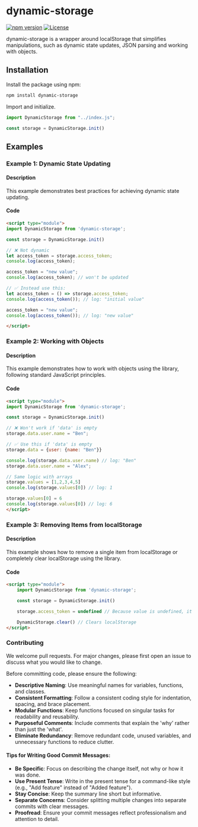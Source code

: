 # dynamic-storage

[![npm version](https://badge.fury.io/js/your-library-name.svg)](https://badge.fury.io/js/dynamic-storage)
[![License](https://img.shields.io/badge/license-MIT-blue.svg)](https://opensource.org/licenses/MIT)

[//]: # ([![Build Status]&#40;https://travis-ci.org/your-username/your-repo.svg?branch=master&#41;]&#40;https://travis-ci.org/DaksinWorld/dynamic-storage&#41;)

dynamic-storage is a wrapper around localStorage that simplifies manipulations, such as dynamic state updates, JSON
parsing and working with objects.

## Installation

Install the package using npm:

```bash
npm install dynamic-storage
```

Import and initialize.

```js
import DynamicStorage from "../index.js";

const storage = DynamicStorage.init()
```

## Examples

### Example 1: Dynamic State Updating

#### Description

This example demonstrates best practices for achieving dynamic state updating.

#### Code

```html
<script type="module">
import DynamicStorage from 'dynamic-storage';        

const storage = DynamicStorage.init()

// ❌ Not dynamic
let access_token = storage.access_token;
console.log(access_token);

access_token = "new value";
console.log(access_token); // won't be updated

// ✅ Instead use this:
let access_token = () => storage.access_token;
console.log(access_token()); // log: "initial value"

access_token = "new value";
console.log(access_token()); // log: "new value"

</script>
```

### Example 2: Working with Objects

#### Description

This example demonstrates how to work with objects using the library, following standard JavaScript principles.

#### Code

```html
<script type="module">
import DynamicStorage from 'dynamic-storage';        

const storage = DynamicStorage.init()

// ❌ Won't work if 'data' is empty
storage.data.user.name = "Ben";

// ✅ Use this if 'data' is empty
storage.data = {user: {name: "Ben"}}

console.log(storage.data.user.name) // log: "Ben"
storage.data.user.name = "Alex";

// Same logic with arrays
storage.values = [1,2,3,4,5]
console.log(storage.values[0]) // log: 1

storage.values[0] = 6
console.log(storage.values[0]) // log: 6
</script>
```

### Example 3: Removing Items from localStorage

#### Description

This example shows how to remove a single item from localStorage or completely clear localStorage using the library.

#### Code

```html
<script type="module">
    import DynamicStorage from 'dynamic-storage';

    const storage = DynamicStorage.init()

    storage.access_token = undefined // Because value is undefined, it will be removed from localStorage

    DynamicStorage.clear() // Clears localStorage  
</script>
```

### Contributing

We welcome pull requests. For major changes, please first open an issue to discuss what you would like to change.

Before committing code, please ensure the following:

- **Descriptive Naming**: Use meaningful names for variables, functions, and classes.
- **Consistent Formatting**: Follow a consistent coding style for indentation, spacing, and brace placement.
- **Modular Functions**: Keep functions focused on singular tasks for readability and reusability.
- **Purposeful Comments**: Include comments that explain the 'why' rather than just the 'what'.
- **Eliminate Redundancy**: Remove redundant code, unused variables, and unnecessary functions to reduce clutter.

#### Tips for Writing Good Commit Messages:

- **Be Specific**: Focus on describing the change itself, not why or how it was done.
- **Use Present Tense**: Write in the present tense for a command-like style (e.g., "Add feature" instead of "Added
  feature").
- **Stay Concise**: Keep the summary line short but informative.
- **Separate Concerns**: Consider splitting multiple changes into separate commits with clear messages.
- **Proofread**: Ensure your commit messages reflect professionalism and attention to detail.